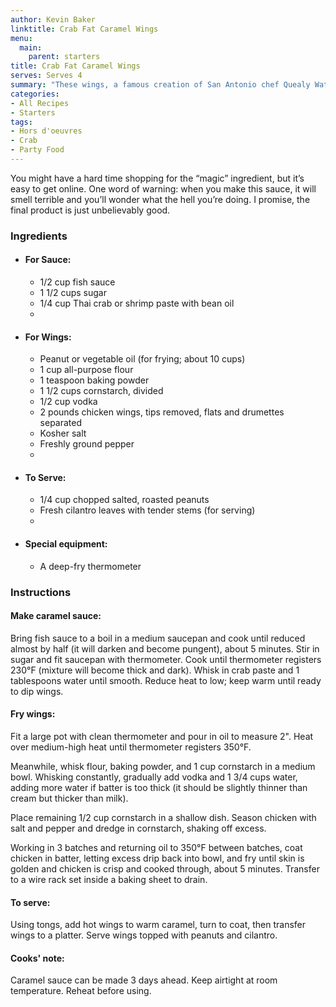 ```yaml
---
author: Kevin Baker
linktitle: Crab Fat Caramel Wings
menu:
  main:
    parent: starters
title: Crab Fat Caramel Wings
serves: Serves 4
summary: "These wings, a famous creation of San Antonio chef Quealy Watson that was featured in Bon Appetit magazine in September 2014, are as good-tasting as they are weird-sounding. Enjoying them in their native setting — with a craft cocktail at Hot Joy in Southtown — is perhaps ideal, but they’re easy enough to make at home. "
categories:
- All Recipes
- Starters
tags: 
- Hors d'oeuvres 
- Crab
- Party Food
---
```

You might have a hard time shopping for the “magic” ingredient, but it’s easy to get online. One word of warning: when you make this sauce, it will smell terrible and you’ll wonder what the hell you’re doing. I promise, the final product is just unbelievably good.

### Ingredients

<div class="ingredient-list">

* #### For Sauce:
  * 1/2 cup fish sauce   
  * 1 1/2 cups sugar   
  * 1/4 cup Thai crab or shrimp paste with bean oil  
  *   
* #### For Wings:
  * Peanut or vegetable oil (for frying; about 10 cups)   
  * 1 cup all-purpose flour   
  * 1 teaspoon baking powder  
  * 1 1/2 cups cornstarch, divided  
  * 1/2 cup vodka  
  * 2 pounds chicken wings, tips removed, flats and drumettes separated  
  * Kosher salt  
  * Freshly ground pepper  
  *   
* #### To Serve:
  * 1/4 cup chopped salted, roasted peanuts  
  * Fresh cilantro leaves with tender stems (for serving)  
  *   
* #### Special equipment:
  * A deep-fry thermometer  

</div>

### Instructions

#### Make caramel sauce:

Bring fish sauce to a boil in a medium saucepan and cook until reduced almost by half (it will darken and become pungent), about 5 minutes. Stir in sugar and fit saucepan with thermometer. Cook until thermometer registers 230°F (mixture will become thick and dark). Whisk in crab paste and 1 tablespoons water until smooth. Reduce heat to low; keep warm until ready to dip wings. 

#### Fry wings:

Fit a large pot with clean thermometer and pour in oil to measure 2". Heat over medium-high heat until thermometer registers 350°F. 

Meanwhile, whisk flour, baking powder, and 1 cup cornstarch in a medium bowl. Whisking constantly, gradually add vodka and 1 3/4 cups water, adding more water if batter is too thick (it should be slightly thinner than cream but thicker than milk). 

Place remaining 1/2 cup cornstarch in a shallow dish. Season chicken with salt and pepper and dredge in cornstarch, shaking off excess. 

Working in 3 batches and returning oil to 350°F between batches, coat chicken in batter, letting excess drip back into bowl, and fry until skin is golden and chicken is crisp and cooked through, about 5 minutes. Transfer to a wire rack set inside a baking sheet to drain. 

#### To serve:
Using tongs, add hot wings to warm caramel, turn to coat, then transfer wings to a platter. Serve wings topped with peanuts and cilantro. 

#### Cooks' note:
Caramel sauce can be made 3 days ahead. Keep airtight at room temperature. Reheat before using. 
